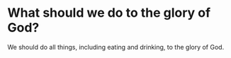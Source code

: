 # What should we do to the glory of God?

We should do all things, including eating and drinking, to the glory of God.
